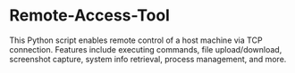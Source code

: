 # Remote-Access-Tool
This Python script enables remote control of a host machine via TCP connection. Features include executing commands, file upload/download, screenshot capture, system info retrieval, process management, and more.
